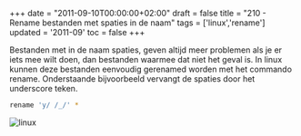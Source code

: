+++
date = "2011-09-10T00:00:00+02:00"
draft = false
title = "210 - Rename bestanden met spaties in de naam"
tags = ['linux','rename']
updated = '2011-09'
toc = false
+++


Bestanden met in de naam spaties, geven altijd meer problemen als je er iets mee
wilt doen, dan bestanden waarmee dat niet het geval is. In linux kunnen deze
bestanden eenvoudig gerenamed worden met het commando rename. Onderstaande
bijvoorbeeld vervangt de spaties door het underscore teken.

```bash
rename 'y/ /_/' *
```

![linux](/img/logo_linux.jpg)

